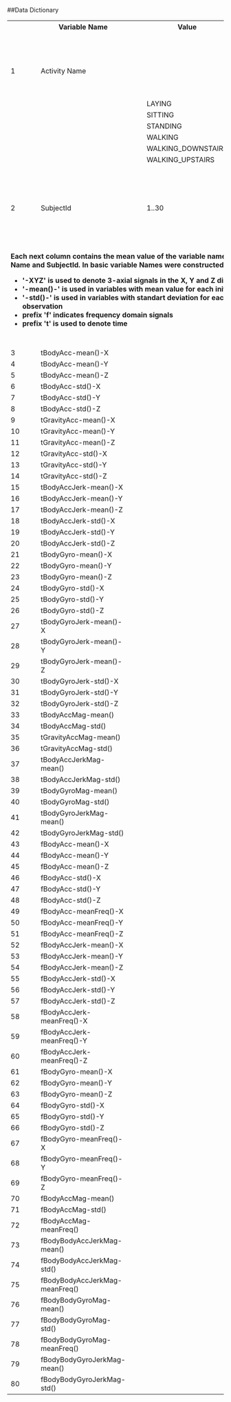 ##Data Dictionary



<table>
<tr>
<td></td>
<td></td>
<th>Variable Name</th>
<th>&nbsp;&nbsp;&nbsp;&nbsp;</th>
<th>Value</th>
<th>&nbsp;&nbsp;&nbsp;&nbsp;</th>
<th>Description</th>
</tr>

<tr>
<td></td>
<td></td>
<td></td>
<td>&nbsp;&nbsp;&nbsp;&nbsp;</td>
<td></td>
<td>&nbsp;&nbsp;&nbsp;&nbsp;</td>
<td></td>
</tr>

<tr>
<td>1</td>
<td>&nbsp;&nbsp;&nbsp;&nbsp;</td>
<td>Activity Name</td>
<td></td>
<td>&nbsp;&nbsp;&nbsp;&nbsp;</td>
<td>&nbsp;&nbsp;&nbsp;&nbsp;</td>
<td>Name of the subject activity when the data was collected</td>
</tr>

<tr>
<td></td>
<td></td>
<td>&nbsp;&nbsp;&nbsp;&nbsp;</td>
<td>&nbsp;&nbsp;&nbsp;&nbsp;</td>
<td>LAYING</td>
<td>&nbsp;&nbsp;&nbsp;&nbsp;</td>
<td></td>
</tr>

<tr>
<td></td>
<td></td>
<td>&nbsp;&nbsp;&nbsp;&nbsp;</td>
<td>&nbsp;&nbsp;&nbsp;&nbsp;</td>
<td>SITTING</td>
<td>&nbsp;&nbsp;&nbsp;&nbsp;</td>
<td></td>
</tr>

<tr>
<td></td>
<td></td>
<td>&nbsp;&nbsp;&nbsp;&nbsp;</td>
<td>&nbsp;&nbsp;&nbsp;&nbsp;</td>
<td>STANDING</td>
<td>&nbsp;&nbsp;&nbsp;&nbsp;</td>
<td></td>
</tr>

<tr>
<td></td>
<td></td>
<td>&nbsp;&nbsp;&nbsp;&nbsp;</td>
<td>&nbsp;&nbsp;&nbsp;&nbsp;</td>
<td>WALKING</td>
<td>&nbsp;&nbsp;&nbsp;&nbsp;</td>
<td></td>
</tr>

<tr>
<td></td>
<td></td>
<td>&nbsp;&nbsp;&nbsp;&nbsp;</td>
<td>&nbsp;&nbsp;&nbsp;&nbsp;</td>
<td>WALKING_DOWNSTAIRS</td>
<td>&nbsp;&nbsp;&nbsp;&nbsp;</td>
<td></td>
</tr>

<tr>
<td></td>
<td></td>
<td>&nbsp;&nbsp;&nbsp;&nbsp;</td>
<td>&nbsp;&nbsp;&nbsp;&nbsp;</td>
<td>WALKING_UPSTAIRS</td>
<td>&nbsp;&nbsp;&nbsp;&nbsp;</td>
<td></td>
</tr>

<tr>
<td></td>
<td>&nbsp;&nbsp;&nbsp;&nbsp;</td>
<td></td>
<td>&nbsp;&nbsp;&nbsp;&nbsp;</td>
<td></td>
<td>&nbsp;&nbsp;&nbsp;&nbsp;</td>
<td></td>
</tr>


<tr>
<td>2</td>
<td>&nbsp;&nbsp;&nbsp;&nbsp;</td>
<td>SubjectId</td>
<td>&nbsp;&nbsp;&nbsp;&nbsp;</td>
<td>1..30</td>
<td>&nbsp;&nbsp;&nbsp;&nbsp;</td>
<td>The number of subject, the experiments have been carried out with </td>
</tr>


<tr>
<td></td>
<td>&nbsp;&nbsp;&nbsp;&nbsp;</td>
<td></td>
<td>&nbsp;&nbsp;&nbsp;&nbsp;</td>
<td></td>
<td>&nbsp;&nbsp;&nbsp;&nbsp;</td>
<td></td>
</tr>

<tr>
<td colspan=7><strong>Each next column contains the mean value of the variable name for the Activity Name and SubjectId. In basic variable Names were constructed with this rules:

*   '-XYZ' is used to denote 3-axial signals in the X, Y and Z directions.
* '-mean()-' is used in variables with mean value for each initial observation
* '-std()-' is used in variables with standart deviation for each initial observation
* prefix 'f' indicates frequency domain signals
* prefix 't' is used to denote time</strong>

</td>
</tr>

<tr>
<td></td>
<td></td>
<td>&nbsp;&nbsp;&nbsp;&nbsp;</td>
<td>&nbsp;&nbsp;&nbsp;&nbsp;</td>
<td></td>
<td>&nbsp;&nbsp;&nbsp;&nbsp;</td>
<td></td>
</tr>


<tr>
<td>3</td>
<td>&nbsp;&nbsp;&nbsp;&nbsp;</td>
<td>tBodyAcc-mean()-X</td>
<td>&nbsp;&nbsp;&nbsp;&nbsp;</td>
<td></td>
<td>&nbsp;&nbsp;&nbsp;&nbsp;</td>
<td></td>
</tr>

<tr>
<td>4</td>
<td>&nbsp;&nbsp;&nbsp;&nbsp;</td>
<td>tBodyAcc-mean()-Y</td>
<td>&nbsp;&nbsp;&nbsp;&nbsp;</td>
<td></td>
<td>&nbsp;&nbsp;&nbsp;&nbsp;</td>
<td></td>
</tr>

<tr>
<td>5</td>
<td>&nbsp;&nbsp;&nbsp;&nbsp;</td>
<td>tBodyAcc-mean()-Z</td>
<td>&nbsp;&nbsp;&nbsp;&nbsp;</td>
<td></td>
<td>&nbsp;&nbsp;&nbsp;&nbsp;</td>
<td></td>
</tr>

<tr>
<td>6</td>
<td>&nbsp;&nbsp;&nbsp;&nbsp;</td>
<td>tBodyAcc-std()-X</td>
<td>&nbsp;&nbsp;&nbsp;&nbsp;</td>
<td></td>
<td>&nbsp;&nbsp;&nbsp;&nbsp;</td>
<td></td>
</tr>

<tr>
<td>7</td>
<td>&nbsp;&nbsp;&nbsp;&nbsp;</td>
<td>tBodyAcc-std()-Y</td>
<td>&nbsp;&nbsp;&nbsp;&nbsp;</td>
<td></td>
<td>&nbsp;&nbsp;&nbsp;&nbsp;</td>
<td></td>
</tr>

<tr>
<td>8</td>
<td>&nbsp;&nbsp;&nbsp;&nbsp;</td>
<td>tBodyAcc-std()-Z</td>
<td>&nbsp;&nbsp;&nbsp;&nbsp;</td>
<td></td>
<td>&nbsp;&nbsp;&nbsp;&nbsp;</td>
<td></td>
</tr>

<tr>
<td>9</td>
<td>&nbsp;&nbsp;&nbsp;&nbsp;</td>
<td>tGravityAcc-mean()-X</td>
<td>&nbsp;&nbsp;&nbsp;&nbsp;</td>
<td></td>
<td>&nbsp;&nbsp;&nbsp;&nbsp;</td>
<td></td>
</tr>

<tr>
<td>10</td>
<td>&nbsp;&nbsp;&nbsp;&nbsp;</td>
<td>tGravityAcc-mean()-Y</td>
<td>&nbsp;&nbsp;&nbsp;&nbsp;</td>
<td></td>
<td>&nbsp;&nbsp;&nbsp;&nbsp;</td>
<td></td>
</tr>

<tr>
<td>11</td>
<td>&nbsp;&nbsp;&nbsp;&nbsp;</td>
<td>tGravityAcc-mean()-Z</td>
<td>&nbsp;&nbsp;&nbsp;&nbsp;</td>
<td></td>
<td>&nbsp;&nbsp;&nbsp;&nbsp;</td>
<td></td>
</tr>

<tr>
<td>12</td>
<td>&nbsp;&nbsp;&nbsp;&nbsp;</td>
<td>tGravityAcc-std()-X</td>
<td>&nbsp;&nbsp;&nbsp;&nbsp;</td>
<td></td>
<td>&nbsp;&nbsp;&nbsp;&nbsp;</td>
<td></td>
</tr>

<tr>
<td>13</td>
<td>&nbsp;&nbsp;&nbsp;&nbsp;</td>
<td>tGravityAcc-std()-Y</td>
<td>&nbsp;&nbsp;&nbsp;&nbsp;</td>
<td></td>
<td>&nbsp;&nbsp;&nbsp;&nbsp;</td>
<td></td>
</tr>

<tr>
<td>14</td>
<td>&nbsp;&nbsp;&nbsp;&nbsp;</td>
<td>tGravityAcc-std()-Z</td>
<td>&nbsp;&nbsp;&nbsp;&nbsp;</td>
<td></td>
<td>&nbsp;&nbsp;&nbsp;&nbsp;</td>
<td></td>
</tr>

<tr>
<td>15</td>
<td>&nbsp;&nbsp;&nbsp;&nbsp;</td>
<td>tBodyAccJerk-mean()-X</td>
<td>&nbsp;&nbsp;&nbsp;&nbsp;</td>
<td></td>
<td>&nbsp;&nbsp;&nbsp;&nbsp;</td>
<td></td>
</tr>

<tr>
<td>16</td>
<td>&nbsp;&nbsp;&nbsp;&nbsp;</td>
<td>tBodyAccJerk-mean()-Y</td>
<td>&nbsp;&nbsp;&nbsp;&nbsp;</td>
<td></td>
<td>&nbsp;&nbsp;&nbsp;&nbsp;</td>
<td></td>
</tr>

<tr>
<td>17</td>
<td>&nbsp;&nbsp;&nbsp;&nbsp;</td>
<td>tBodyAccJerk-mean()-Z</td>
<td>&nbsp;&nbsp;&nbsp;&nbsp;</td>
<td></td>
<td>&nbsp;&nbsp;&nbsp;&nbsp;</td>
<td></td>
</tr>

<tr>
<td>18</td>
<td>&nbsp;&nbsp;&nbsp;&nbsp;</td>
<td>tBodyAccJerk-std()-X</td>
<td>&nbsp;&nbsp;&nbsp;&nbsp;</td>
<td></td>
<td>&nbsp;&nbsp;&nbsp;&nbsp;</td>
<td></td>
</tr>

<tr>
<td>19</td>
<td>&nbsp;&nbsp;&nbsp;&nbsp;</td>
<td>tBodyAccJerk-std()-Y</td>
<td>&nbsp;&nbsp;&nbsp;&nbsp;</td>
<td></td>
<td>&nbsp;&nbsp;&nbsp;&nbsp;</td>
<td></td>
</tr>

<tr>
<td>20</td>
<td>&nbsp;&nbsp;&nbsp;&nbsp;</td>
<td>tBodyAccJerk-std()-Z</td>
<td>&nbsp;&nbsp;&nbsp;&nbsp;</td>
<td></td>
<td>&nbsp;&nbsp;&nbsp;&nbsp;</td>
<td></td>
</tr>

<tr>
<td>21</td>
<td>&nbsp;&nbsp;&nbsp;&nbsp;</td>
<td>tBodyGyro-mean()-X</td>
<td>&nbsp;&nbsp;&nbsp;&nbsp;</td>
<td></td>
<td>&nbsp;&nbsp;&nbsp;&nbsp;</td>
<td></td>
</tr>

<tr>
<td>22</td>
<td>&nbsp;&nbsp;&nbsp;&nbsp;</td>
<td>tBodyGyro-mean()-Y</td>
<td>&nbsp;&nbsp;&nbsp;&nbsp;</td>
<td></td>
<td>&nbsp;&nbsp;&nbsp;&nbsp;</td>
<td></td>
</tr>

<tr>
<td>23</td>
<td>&nbsp;&nbsp;&nbsp;&nbsp;</td>
<td>tBodyGyro-mean()-Z</td>
<td>&nbsp;&nbsp;&nbsp;&nbsp;</td>
<td></td>
<td>&nbsp;&nbsp;&nbsp;&nbsp;</td>
<td></td>
</tr>

<tr>
<td>24</td>
<td>&nbsp;&nbsp;&nbsp;&nbsp;</td>
<td>tBodyGyro-std()-X</td>
<td>&nbsp;&nbsp;&nbsp;&nbsp;</td>
<td></td>
<td>&nbsp;&nbsp;&nbsp;&nbsp;</td>
<td></td>
</tr>

<tr>
<td>25</td>
<td>&nbsp;&nbsp;&nbsp;&nbsp;</td>
<td>tBodyGyro-std()-Y</td>
<td>&nbsp;&nbsp;&nbsp;&nbsp;</td>
<td></td>
<td>&nbsp;&nbsp;&nbsp;&nbsp;</td>
<td></td>
</tr>

<tr>
<td>26</td>
<td>&nbsp;&nbsp;&nbsp;&nbsp;</td>
<td>tBodyGyro-std()-Z</td>
<td>&nbsp;&nbsp;&nbsp;&nbsp;</td>
<td></td>
<td>&nbsp;&nbsp;&nbsp;&nbsp;</td>
<td></td>
</tr>

<tr>
<td>27</td>
<td>&nbsp;&nbsp;&nbsp;&nbsp;</td>
<td>tBodyGyroJerk-mean()-X</td>
<td>&nbsp;&nbsp;&nbsp;&nbsp;</td>
<td></td>
<td>&nbsp;&nbsp;&nbsp;&nbsp;</td>
<td></td>
</tr>

<tr>
<td>28</td>
<td>&nbsp;&nbsp;&nbsp;&nbsp;</td>
<td>tBodyGyroJerk-mean()-Y</td>
<td>&nbsp;&nbsp;&nbsp;&nbsp;</td>
<td></td>
<td>&nbsp;&nbsp;&nbsp;&nbsp;</td>
<td></td>
</tr>

<tr>
<td>29</td>
<td>&nbsp;&nbsp;&nbsp;&nbsp;</td>
<td>tBodyGyroJerk-mean()-Z</td>
<td>&nbsp;&nbsp;&nbsp;&nbsp;</td>
<td></td>
<td>&nbsp;&nbsp;&nbsp;&nbsp;</td>
<td></td>
</tr>

<tr>
<td>30</td>
<td>&nbsp;&nbsp;&nbsp;&nbsp;</td>
<td>tBodyGyroJerk-std()-X</td>
<td>&nbsp;&nbsp;&nbsp;&nbsp;</td>
<td></td>
<td>&nbsp;&nbsp;&nbsp;&nbsp;</td>
<td></td>
</tr>

<tr>
<td>31</td>
<td>&nbsp;&nbsp;&nbsp;&nbsp;</td>
<td>tBodyGyroJerk-std()-Y</td>
<td>&nbsp;&nbsp;&nbsp;&nbsp;</td>
<td></td>
<td>&nbsp;&nbsp;&nbsp;&nbsp;</td>
<td></td>
</tr>

<tr>
<td>32</td>
<td>&nbsp;&nbsp;&nbsp;&nbsp;</td>
<td>tBodyGyroJerk-std()-Z</td>
<td>&nbsp;&nbsp;&nbsp;&nbsp;</td>
<td></td>
<td>&nbsp;&nbsp;&nbsp;&nbsp;</td>
<td></td>
</tr>

<tr>
<td>33</td>
<td>&nbsp;&nbsp;&nbsp;&nbsp;</td>
<td>tBodyAccMag-mean()</td>
<td>&nbsp;&nbsp;&nbsp;&nbsp;</td>
<td></td>
<td>&nbsp;&nbsp;&nbsp;&nbsp;</td>
<td></td>
</tr>

<tr>
<td>34</td>
<td>&nbsp;&nbsp;&nbsp;&nbsp;</td>
<td>tBodyAccMag-std()</td>
<td>&nbsp;&nbsp;&nbsp;&nbsp;</td>
<td></td>
<td>&nbsp;&nbsp;&nbsp;&nbsp;</td>
<td></td>
</tr>

<tr>
<td>35</td>
<td>&nbsp;&nbsp;&nbsp;&nbsp;</td>
<td>tGravityAccMag-mean()</td>
<td>&nbsp;&nbsp;&nbsp;&nbsp;</td>
<td></td>
<td>&nbsp;&nbsp;&nbsp;&nbsp;</td>
<td></td>
</tr>

<tr>
<td>36</td>
<td>&nbsp;&nbsp;&nbsp;&nbsp;</td>
<td>tGravityAccMag-std()</td>
<td>&nbsp;&nbsp;&nbsp;&nbsp;</td>
<td></td>
<td>&nbsp;&nbsp;&nbsp;&nbsp;</td>
<td></td>
</tr>

<tr>
<td>37</td>
<td>&nbsp;&nbsp;&nbsp;&nbsp;</td>
<td>tBodyAccJerkMag-mean()</td>
<td>&nbsp;&nbsp;&nbsp;&nbsp;</td>
<td></td>
<td>&nbsp;&nbsp;&nbsp;&nbsp;</td>
<td></td>
</tr>

<tr>
<td>38</td>
<td>&nbsp;&nbsp;&nbsp;&nbsp;</td>
<td>tBodyAccJerkMag-std()</td>
<td>&nbsp;&nbsp;&nbsp;&nbsp;</td>
<td></td>
<td>&nbsp;&nbsp;&nbsp;&nbsp;</td>
<td></td>
</tr>

<tr>
<td>39</td>
<td>&nbsp;&nbsp;&nbsp;&nbsp;</td>
<td>tBodyGyroMag-mean()</td>
<td>&nbsp;&nbsp;&nbsp;&nbsp;</td>
<td></td>
<td>&nbsp;&nbsp;&nbsp;&nbsp;</td>
<td></td>
</tr>

<tr>
<td>40</td>
<td>&nbsp;&nbsp;&nbsp;&nbsp;</td>
<td>tBodyGyroMag-std()</td>
<td>&nbsp;&nbsp;&nbsp;&nbsp;</td>
<td></td>
<td>&nbsp;&nbsp;&nbsp;&nbsp;</td>
<td></td>
</tr>

<tr>
<td>41</td>
<td>&nbsp;&nbsp;&nbsp;&nbsp;</td>
<td>tBodyGyroJerkMag-mean()</td>
<td>&nbsp;&nbsp;&nbsp;&nbsp;</td>
<td></td>
<td>&nbsp;&nbsp;&nbsp;&nbsp;</td>
<td></td>
</tr>

<tr>
<td>42</td>
<td>&nbsp;&nbsp;&nbsp;&nbsp;</td>
<td>tBodyGyroJerkMag-std()</td>
<td>&nbsp;&nbsp;&nbsp;&nbsp;</td>
<td></td>
<td>&nbsp;&nbsp;&nbsp;&nbsp;</td>
<td></td>
</tr>

<tr>
<td>43</td>
<td>&nbsp;&nbsp;&nbsp;&nbsp;</td>
<td>fBodyAcc-mean()-X</td>
<td>&nbsp;&nbsp;&nbsp;&nbsp;</td>
<td></td>
<td>&nbsp;&nbsp;&nbsp;&nbsp;</td>
<td></td>
</tr>

<tr>
<td>44</td>
<td>&nbsp;&nbsp;&nbsp;&nbsp;</td>
<td>fBodyAcc-mean()-Y</td>
<td>&nbsp;&nbsp;&nbsp;&nbsp;</td>
<td></td>
<td>&nbsp;&nbsp;&nbsp;&nbsp;</td>
<td></td>
</tr>

<tr>
<td>45</td>
<td>&nbsp;&nbsp;&nbsp;&nbsp;</td>
<td>fBodyAcc-mean()-Z</td>
<td>&nbsp;&nbsp;&nbsp;&nbsp;</td>
<td></td>
<td>&nbsp;&nbsp;&nbsp;&nbsp;</td>
<td></td>
</tr>

<tr>
<td>46</td>
<td>&nbsp;&nbsp;&nbsp;&nbsp;</td>
<td>fBodyAcc-std()-X</td>
<td>&nbsp;&nbsp;&nbsp;&nbsp;</td>
<td></td>
<td>&nbsp;&nbsp;&nbsp;&nbsp;</td>
<td></td>
</tr>

<tr>
<td>47</td>
<td>&nbsp;&nbsp;&nbsp;&nbsp;</td>
<td>fBodyAcc-std()-Y</td>
<td>&nbsp;&nbsp;&nbsp;&nbsp;</td>
<td></td>
<td>&nbsp;&nbsp;&nbsp;&nbsp;</td>
<td></td>
</tr>

<tr>
<td>48</td>
<td>&nbsp;&nbsp;&nbsp;&nbsp;</td>
<td>fBodyAcc-std()-Z</td>
<td>&nbsp;&nbsp;&nbsp;&nbsp;</td>
<td></td>
<td>&nbsp;&nbsp;&nbsp;&nbsp;</td>
<td></td>
</tr>

<tr>
<td>49</td>
<td>&nbsp;&nbsp;&nbsp;&nbsp;</td>
<td>fBodyAcc-meanFreq()-X</td>
<td>&nbsp;&nbsp;&nbsp;&nbsp;</td>
<td></td>
<td>&nbsp;&nbsp;&nbsp;&nbsp;</td>
<td></td>
</tr>

<tr>
<td>50</td>
<td>&nbsp;&nbsp;&nbsp;&nbsp;</td>
<td>fBodyAcc-meanFreq()-Y</td>
<td>&nbsp;&nbsp;&nbsp;&nbsp;</td>
<td></td>
<td>&nbsp;&nbsp;&nbsp;&nbsp;</td>
<td></td>
</tr>

<tr>
<td>51</td>
<td>&nbsp;&nbsp;&nbsp;&nbsp;</td>
<td>fBodyAcc-meanFreq()-Z</td>
<td>&nbsp;&nbsp;&nbsp;&nbsp;</td>
<td></td>
<td>&nbsp;&nbsp;&nbsp;&nbsp;</td>
<td></td>
</tr>

<tr>
<td>52</td>
<td>&nbsp;&nbsp;&nbsp;&nbsp;</td>
<td>fBodyAccJerk-mean()-X</td>
<td>&nbsp;&nbsp;&nbsp;&nbsp;</td>
<td></td>
<td>&nbsp;&nbsp;&nbsp;&nbsp;</td>
<td></td>
</tr>

<tr>
<td>53</td>
<td>&nbsp;&nbsp;&nbsp;&nbsp;</td>
<td>fBodyAccJerk-mean()-Y</td>
<td>&nbsp;&nbsp;&nbsp;&nbsp;</td>
<td></td>
<td>&nbsp;&nbsp;&nbsp;&nbsp;</td>
<td></td>
</tr>

<tr>
<td>54</td>
<td>&nbsp;&nbsp;&nbsp;&nbsp;</td>
<td>fBodyAccJerk-mean()-Z</td>
<td>&nbsp;&nbsp;&nbsp;&nbsp;</td>
<td></td>
<td>&nbsp;&nbsp;&nbsp;&nbsp;</td>
<td></td>
</tr>

<tr>
<td>55</td>
<td>&nbsp;&nbsp;&nbsp;&nbsp;</td>
<td>fBodyAccJerk-std()-X</td>
<td>&nbsp;&nbsp;&nbsp;&nbsp;</td>
<td></td>
<td>&nbsp;&nbsp;&nbsp;&nbsp;</td>
<td></td>
</tr>

<tr>
<td>56</td>
<td>&nbsp;&nbsp;&nbsp;&nbsp;</td>
<td>fBodyAccJerk-std()-Y</td>
<td>&nbsp;&nbsp;&nbsp;&nbsp;</td>
<td></td>
<td>&nbsp;&nbsp;&nbsp;&nbsp;</td>
<td></td>
</tr>

<tr>
<td>57</td>
<td>&nbsp;&nbsp;&nbsp;&nbsp;</td>
<td>fBodyAccJerk-std()-Z</td>
<td>&nbsp;&nbsp;&nbsp;&nbsp;</td>
<td></td>
<td>&nbsp;&nbsp;&nbsp;&nbsp;</td>
<td></td>
</tr>

<tr>
<td>58</td>
<td>&nbsp;&nbsp;&nbsp;&nbsp;</td>
<td>fBodyAccJerk-meanFreq()-X</td>
<td>&nbsp;&nbsp;&nbsp;&nbsp;</td>
<td></td>
<td>&nbsp;&nbsp;&nbsp;&nbsp;</td>
<td></td>
</tr>

<tr>
<td>59</td>
<td>&nbsp;&nbsp;&nbsp;&nbsp;</td>
<td>fBodyAccJerk-meanFreq()-Y</td>
<td>&nbsp;&nbsp;&nbsp;&nbsp;</td>
<td></td>
<td>&nbsp;&nbsp;&nbsp;&nbsp;</td>
<td></td>
</tr>

<tr>
<td>60</td>
<td>&nbsp;&nbsp;&nbsp;&nbsp;</td>
<td>fBodyAccJerk-meanFreq()-Z</td>
<td>&nbsp;&nbsp;&nbsp;&nbsp;</td>
<td></td>
<td>&nbsp;&nbsp;&nbsp;&nbsp;</td>
<td></td>
</tr>

<tr>
<td>61</td>
<td>&nbsp;&nbsp;&nbsp;&nbsp;</td>
<td>fBodyGyro-mean()-X</td>
<td>&nbsp;&nbsp;&nbsp;&nbsp;</td>
<td></td>
<td>&nbsp;&nbsp;&nbsp;&nbsp;</td>
<td></td>
</tr>

<tr>
<td>62</td>
<td>&nbsp;&nbsp;&nbsp;&nbsp;</td>
<td>fBodyGyro-mean()-Y</td>
<td>&nbsp;&nbsp;&nbsp;&nbsp;</td>
<td></td>
<td>&nbsp;&nbsp;&nbsp;&nbsp;</td>
<td></td>
</tr>

<tr>
<td>63</td>
<td>&nbsp;&nbsp;&nbsp;&nbsp;</td>
<td>fBodyGyro-mean()-Z</td>
<td>&nbsp;&nbsp;&nbsp;&nbsp;</td>
<td></td>
<td>&nbsp;&nbsp;&nbsp;&nbsp;</td>
<td></td>
</tr>

<tr>
<td>64</td>
<td>&nbsp;&nbsp;&nbsp;&nbsp;</td>
<td>fBodyGyro-std()-X</td>
<td>&nbsp;&nbsp;&nbsp;&nbsp;</td>
<td></td>
<td>&nbsp;&nbsp;&nbsp;&nbsp;</td>
<td></td>
</tr>

<tr>
<td>65</td>
<td>&nbsp;&nbsp;&nbsp;&nbsp;</td>
<td>fBodyGyro-std()-Y</td>
<td>&nbsp;&nbsp;&nbsp;&nbsp;</td>
<td></td>
<td>&nbsp;&nbsp;&nbsp;&nbsp;</td>
<td></td>
</tr>

<tr>
<td>66</td>
<td>&nbsp;&nbsp;&nbsp;&nbsp;</td>
<td>fBodyGyro-std()-Z</td>
<td>&nbsp;&nbsp;&nbsp;&nbsp;</td>
<td></td>
<td>&nbsp;&nbsp;&nbsp;&nbsp;</td>
<td></td>
</tr>

<tr>
<td>67</td>
<td>&nbsp;&nbsp;&nbsp;&nbsp;</td>
<td>fBodyGyro-meanFreq()-X</td>
<td>&nbsp;&nbsp;&nbsp;&nbsp;</td>
<td></td>
<td>&nbsp;&nbsp;&nbsp;&nbsp;</td>
<td></td>
</tr>

<tr>
<td>68</td>
<td>&nbsp;&nbsp;&nbsp;&nbsp;</td>
<td>fBodyGyro-meanFreq()-Y</td>
<td>&nbsp;&nbsp;&nbsp;&nbsp;</td>
<td></td>
<td>&nbsp;&nbsp;&nbsp;&nbsp;</td>
<td></td>
</tr>

<tr>
<td>69</td>
<td>&nbsp;&nbsp;&nbsp;&nbsp;</td>
<td>fBodyGyro-meanFreq()-Z</td>
<td>&nbsp;&nbsp;&nbsp;&nbsp;</td>
<td></td>
<td>&nbsp;&nbsp;&nbsp;&nbsp;</td>
<td></td>
</tr>

<tr>
<td>70</td>
<td>&nbsp;&nbsp;&nbsp;&nbsp;</td>
<td>fBodyAccMag-mean()</td>
<td>&nbsp;&nbsp;&nbsp;&nbsp;</td>
<td></td>
<td>&nbsp;&nbsp;&nbsp;&nbsp;</td>
<td></td>
</tr>

<tr>
<td>71</td>
<td>&nbsp;&nbsp;&nbsp;&nbsp;</td>
<td>fBodyAccMag-std()</td>
<td>&nbsp;&nbsp;&nbsp;&nbsp;</td>
<td></td>
<td>&nbsp;&nbsp;&nbsp;&nbsp;</td>
<td></td>
</tr>

<tr>
<td>72</td>
<td>&nbsp;&nbsp;&nbsp;&nbsp;</td>
<td>fBodyAccMag-meanFreq()</td>
<td>&nbsp;&nbsp;&nbsp;&nbsp;</td>
<td></td>
<td>&nbsp;&nbsp;&nbsp;&nbsp;</td>
<td></td>
</tr>

<tr>
<td>73</td>
<td>&nbsp;&nbsp;&nbsp;&nbsp;</td>
<td>fBodyBodyAccJerkMag-mean()</td>
<td>&nbsp;&nbsp;&nbsp;&nbsp;</td>
<td></td>
<td>&nbsp;&nbsp;&nbsp;&nbsp;</td>
<td></td>
</tr>

<tr>
<td>74</td>
<td>&nbsp;&nbsp;&nbsp;&nbsp;</td>
<td>fBodyBodyAccJerkMag-std()</td>
<td>&nbsp;&nbsp;&nbsp;&nbsp;</td>
<td></td>
<td>&nbsp;&nbsp;&nbsp;&nbsp;</td>
<td></td>
</tr>

<tr>
<td>75</td>
<td>&nbsp;&nbsp;&nbsp;&nbsp;</td>
<td>fBodyBodyAccJerkMag-meanFreq()</td>
<td>&nbsp;&nbsp;&nbsp;&nbsp;</td>
<td></td>
<td>&nbsp;&nbsp;&nbsp;&nbsp;</td>
<td></td>
</tr>

<tr>
<td>76</td>
<td>&nbsp;&nbsp;&nbsp;&nbsp;</td>
<td>fBodyBodyGyroMag-mean()</td>
<td>&nbsp;&nbsp;&nbsp;&nbsp;</td>
<td></td>
<td>&nbsp;&nbsp;&nbsp;&nbsp;</td>
<td></td>
</tr>

<tr><td>77</td>
<td>&nbsp;&nbsp;&nbsp;&nbsp;</td>
<td>fBodyBodyGyroMag-std()</td>
<td>&nbsp;&nbsp;&nbsp;&nbsp;</td>
<td></td>
<td>&nbsp;&nbsp;&nbsp;&nbsp;</td>
<td></td>
</tr>

<tr>
<td>78</td>
<td>&nbsp;&nbsp;&nbsp;&nbsp;</td>
<td>fBodyBodyGyroMag-meanFreq()</td>
<td>&nbsp;&nbsp;&nbsp;&nbsp;</td>
<td></td>
<td>&nbsp;&nbsp;&nbsp;&nbsp;</td>
<td></td>
</tr>

<tr>
<td>79</td>
<td>&nbsp;&nbsp;&nbsp;&nbsp;</td>
<td>fBodyBodyGyroJerkMag-mean()</td>
<td>&nbsp;&nbsp;&nbsp;&nbsp;</td>
<td></td>
<td>&nbsp;&nbsp;&nbsp;&nbsp;</td>
<td></td>
</tr>

<tr>
<td>80</td>
<td>&nbsp;&nbsp;&nbsp;&nbsp;</td>
<td>fBodyBodyGyroJerkMag-std()</td>
<td>&nbsp;&nbsp;&nbsp;&nbsp;</td>
<td></td>
<td>&nbsp;&nbsp;&nbsp;&nbsp;</td>
<td></td>
</tr>
</table>


